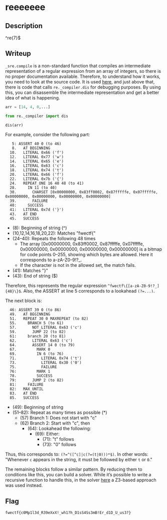 # reeeeeee

## Description

^re{7}$

## Writeup

`_sre.compile` is a non-standard function that compiles an intermediate representation of a regular expression from an array of integers, so there is no proper documentation available. Therefore, to understand how it works, you need to look at the source code. It is used [here](https://github.com/python/cpython/blob/5c6937ad204d009085e016c3dc9e9ba75eef34c5/Lib/re/_compiler.py#L757), and just above that, there is code that calls `re._compiler.dis` for debugging purposes. By using this, you can disassemble the intermediate representation and get a better idea of what is happening.


```python
arr = [14, 4, 0,...]

from re._compiler import dis

dis(arr)
```

For example, consider the following part:

```
   5: ASSERT 40 0 (to 46)
   8.   AT BEGINNING
  10.   LITERAL 0x66 ('f')
  12.   LITERAL 0x77 ('w')
  14.   LITERAL 0x65 ('e')
  16.   LITERAL 0x63 ('c')
  18.   LITERAL 0x74 ('t')
  20.   LITERAL 0x66 ('f')
  22.   LITERAL 0x7b ('{')
  24.   REPEAT_ONE 16 48 48 (to 41)
  28.     IN 11 (to 40)
  30.       CHARSET [0x00000000, 0x83ff0002, 0x87fffffe, 0x07fffffe, 0x00000000, 0x00000000, 0x00000000, 0x00000000]
  39.       FAILURE
  40:     SUCCESS
  41:   LITERAL 0x7d ('}')
  43.   AT END
  45.   SUCCESS
```

* (8): Beginning of string (^)
* (10,12,14,16,18,20,22): Matches "fwectf{"
* (24–40): Repeats the following 48 times
    * The array [0x00000000, 0x83ff0002, 0x87fffffe, 0x07fffffe, 0x00000000, 0x00000000, 0x00000000, 0x00000000] is a bitmap for code points 0–255, showing which bytes are allowed. Here it corresponds to a-zA-Z0-9!?_.
    * If the character is not in the allowed set, the match fails.
* (41): Matches "}"
* (43): End of string ($)

Therefore, this represents the regular expression `^fwectf\{[a-zA-Z0-9!?_]{48}\}$`. Also, the ASSERT at line 5 corresponds to a lookahead `(?=...)`.

The next block is:


```
  46: ASSERT 39 0 (to 86)
  49.   AT BEGINNING
  51.   REPEAT 30 0 MAXREPEAT (to 82)
  55.     BRANCH 5 (to 61)
  57.       NOT_LITERAL 0x63 ('c')
  59.       JUMP 22 (to 82)
  61:     branch 20 (to 81)
  62.       LITERAL 0x63 ('c')
  64.       ASSERT 14 0 (to 79)
  67.         MARK 0
  69.         IN 6 (to 76)
  71.           LITERAL 0x74 ('t')
  73.           LITERAL 0x30 ('0')
  75.           FAILURE
  76:         MARK 1
  78.         SUCCESS
  79:       JUMP 2 (to 82)
  81:     FAILURE
  82:   MAX_UNTIL
  83.   AT END
  85.   SUCCESS
```

* (49): Beginning of string
* (51–82): Repeat as many times as possible (*)
    * (57) Branch 1: Does not start with "c"
    * (62) Branch 2: Start with "c", then
        * (64): Lookahead the following:
            * (69): Either:
                * (71): "t" follows
                * (73): "0" follows

Thus, this corresponds to: `(?=^([^c]|c(?=(t|0)))*$)`. In other words: "Whenever `c` appears in the string, it must be followed by either `t` or `0`."

The remaining blocks follow a similar pattern. By reducing them to conditions like this, you can build a solver. While it’s possible to write a recursive function to handle this, in the solver [here](./solver) a Z3-based approach was used instead.

## Flag

`fwectf{c0Mp1l3d_R39eXxX!_wh1?h_D1sS4Ss3mB!Er_d1D_U_us3?}`

